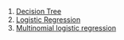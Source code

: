 1. [Decision Tree](https://en.wikipedia.org/wiki/Decision_tree_learning)
2. [Logistic Regression](https://en.wikipedia.org/wiki/Logistic_regression)
3. [Multinomial logistic regression](https://en.wikipedia.org/wiki/Multinomial_logistic_regression)